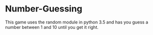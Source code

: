 # Number-Guessing
This game uses the random module in python 3.5 and has you guess a number between 1 and 10 until you get it right.
